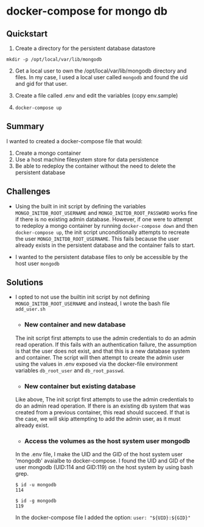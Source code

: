 # docker-compose for mongo db

## Quickstart
1. Create a directory for the persistent database datastore 
```
mkdir -p /opt/local/var/lib/mongodb
```
2. Get a local user to own the /opt/local/var/lib/mongodb directory and files. In my case, I used a local user called `mongodb` and found the uid and gid for that user.

3. Create a file called .env and edit the variables (copy env.sample)

4. `docker-compose up`

## Summary
I wanted to created a docker-compose file that would:
1. Create a mongo container
2. Use a host machine filesystem store for data persistence
3. Be able to redeploy the container without the need to delete the persistent database

## Challenges
- Using the built in init script by defining the variables `MONGO_INITDB_ROOT_USERNAME` and `MONGO_INITDB_ROOT_PASSWORD` works fine if there is no existing admin database. However, if one were to attempt to redeploy a mongo container by running `docker-compose down` and then `docker-compose up`, the init script unconditionally attempts to recreate the user `MONGO_INITDB_ROOT_USERNAME`. This fails because the user already exists in the persistent database and the container fails to start.

- I wanted to the persistent database files to only be accessible by the host user `mongodb`

## Solutions
- I opted to not use the builtin init script by not defining `MONGO_INITDB_ROOT_USERNAME` and instead, I wrote the bash file `add_user.sh` 

    - ### New container and new database 
    The init script first attempts to use the admin credentials to do an admin read operation. If this fails with an authentication failure, the assumption is that the user does not exist, and that this is a new database system and container. The script will then attempt to create the admin user using the values in .env exposed via the docker-file environment variables `db_root_user` and `db_root_passwd`. 
    
    - ### New container but existing database
    Like above, The init script first attempts to use the admin credentials to do an admin read operation. If there is an existing db system that was created from a previous container, this read should succeed. If that is the case, we will skip attempting to add the admin user, as it must already exist.
    
    - ### Access the volumes as the host system user mongodb
    In the .env file, I make the UID and the GID of the host system user 'mongodb' avaialbe to docker-compose. I found the UID and GID of the user mongodb (UID:114 and GID:119) on the host system by using bash grep.
    ```
    $ id -u mongodb
    114
    
    $ id -g mongodb
    119
    ```
    In the docker-compose file I added the option:
    `user: "${UID}:${GID}"`
